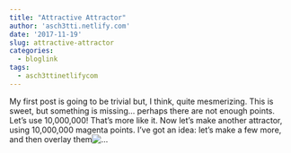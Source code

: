 ```yaml
---
title: "Attractive Attractor"
author: 'asch3tti.netlify.com'
date: '2017-11-19'
slug: attractive-attractor
categories:
  - bloglink
tags:
  - asch3ttinetlifycom
---
```


My first post is going to be trivial but, I think, quite mesmerizing. This is sweet, but something is missing… perhaps there are not enough points. Let’s use 10,000,000! That’s more like it. Now let’s make another attractor, using 10,000,000 magenta points. I’ve got an idea: let’s make a few more, and then overlay them![... <i class="fas fa-external-link-alt"></i>](https://asch3tti.netlify.com/post/attractive-attractor/)

